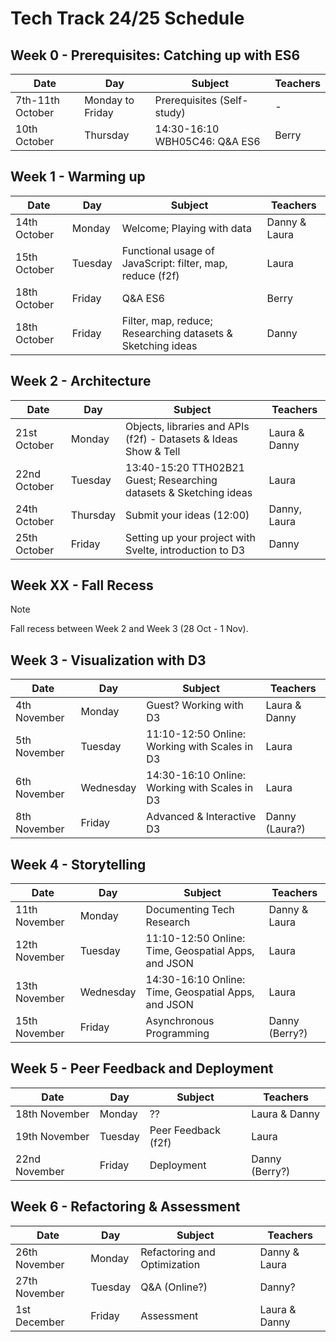 # Tech Track 24/25 Schedule

## Week 0 - Prerequisites: Catching up with ES6

| Date             | Day              | Subject                       | Teachers |
| ---------------- | ---------------- | ----------------------------- | -------- |
| 7th-11th October | Monday to Friday | Prerequisites (Self-study)    | -        |
| 10th October     | Thursday         | 14:30-16:10 WBH05C46: Q&A ES6 | Berry    |

## Week 1 - Warming up

| Date         | Day     | Subject                                                   | Teachers      |
| ------------ | ------- | --------------------------------------------------------- | ------------- |
| 14th October | Monday  | Welcome; Playing with data                                | Danny & Laura |
| 15th October | Tuesday | Functional usage of JavaScript: filter, map, reduce (f2f) | Laura         |
| 18th October | Friday  | Q&A ES6                                                   | Berry         |
| 18th October | Friday  | Filter, map, reduce; Researching datasets & Sketching ideas| Danny         |

## Week 2 - Architecture

| Date         | Day      | Subject                                                          | Teachers      |
| ------------ | -------- | ---------------------------------------------------------------- | ------------- |
| 21st October | Monday   | Objects, libraries and APIs (f2f) - Datasets & Ideas Show & Tell | Laura & Danny |
| 22nd October | Tuesday  | 13:40-15:20 TTH02B21 Guest; Researching datasets & Sketching ideas| Laura         |
| 24th October | Thursday | Submit your ideas (12:00)                                        | Danny, Laura  |
| 25th October | Friday   | Setting up your project with Svelte, introduction to D3          | Danny         |

## Week XX - Fall Recess

> [!NOTE]  
> Fall recess between Week 2 and Week 3 (28 Oct - 1 Nov).

## Week 3 - Visualization with D3

| Date         | Day       | Subject                                       | Teachers       |
| ------------ | --------- | --------------------------------------------- | -------------- |
| 4th November | Monday    | Guest? Working with D3                        | Laura & Danny  |
| 5th November | Tuesday   | 11:10-12:50 Online: Working with Scales in D3 | Laura          |
| 6th November | Wednesday | 14:30-16:10 Online: Working with Scales in D3 | Laura          |
| 8th November | Friday    | Advanced & Interactive D3                     | Danny (Laura?) |

## Week 4 - Storytelling

| Date          | Day       | Subject                                             | Teachers       |
| ------------- | --------- | --------------------------------------------------- | -------------- |
| 11th November | Monday    | Documenting Tech Research                           | Danny & Laura  |
| 12th November | Tuesday   | 11:10-12:50 Online: Time, Geospatial Apps, and JSON | Laura          |
| 13th November | Wednesday | 14:30-16:10 Online: Time, Geospatial Apps, and JSON | Laura          |
| 15th November | Friday    | Asynchronous Programming                            | Danny (Berry?) |

## Week 5 - Peer Feedback and Deployment

| Date          | Day     | Subject             | Teachers       |
| ------------- | ------- | ------------------- | -------------- |
| 18th November | Monday  | ??                  | Laura & Danny  |
| 19th November | Tuesday | Peer Feedback (f2f) | Laura          |
| 22nd November | Friday  | Deployment          | Danny (Berry?) |

## Week 6 - Refactoring & Assessment

| Date          | Day     | Subject                      | Teachers      |
| ------------- | ------- | ---------------------------- | ------------- |
| 26th November | Monday  | Refactoring and Optimization | Danny & Laura |
| 27th November | Tuesday | Q&A (Online?)                | Danny?        |
| 1st December  | Friday  | Assessment                   | Laura & Danny |
